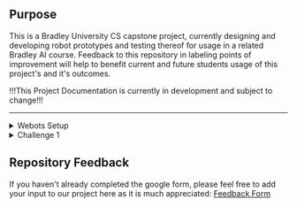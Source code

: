 <!-- Webots Challenges -->

## Purpose
<!-- About The Project -->  
This is a Bradley University CS capstone project, currently designing and developing robot prototypes and testing thereof for usage in a related Bradley AI course. Feedback to this repository in labeling points of improvement will help to benefit current and future students usage of this project's and it's outcomes.

!!!This Project Documentation is currently in development and subject to change!!!

<!-- future screenshots -->

---

<details>
 <summary>Webots Setup</summary>
  <ol>
<!--Webots Setup -->

Webot's site can be found at [https://cyberbotics.com/](https://cyberbotics.com/) where you will find the installer download on the homepage.

Confirm the correct operating system installer as shown below the download button, using the arrow dropdown menu next to the download button if it does not match your system.

* Run the installer you just downloaded
* On Windows, in the case of an 'Windows protected your PC' warning prompt, click on 'More info' and then confirm to run
* Follow the install wizard dialogues and installations to finish setting up Webots!

<!--Understanding Webots -->

\nLet's start by opening up the Webots tutorial world: 
* In the file explorer open up the 'world' file from this repository located at "...AI-Robots-Challenges\Webots\worlds\moose_demo.wbt"
* When you open up Webots for the first time, you'll be prompted to choose a theme, continue by selecting 'Start Webots with the selected theme'
* Congrats, you've successfully loaded the world! Here you can get accustomed to the environment and interface
  
\nThis 'world' you opened up is one of Webot's open source demo worlds. Here, the robot demonstates simple movement ai that traverses between defined checkpoints. 

Take note of some important features of the interface:
* To rotate the camera, hold left-click while moving your mouse inside the simulation window
* To move the camera, hold right-click while moving your mouse inside the simulation window
* The left side of the interface contains the hierarchy of nodes (similar to objects)
* The right side contains the built in text editor section where you can edit scripts inside the program
* Above the simulation window, you'll find the main functions for the simulation, tooltip information is displayed when hovered over the different functions
* The 'pause/play' function starts or pauses the current world simulation
* To the left of that, the '|<<' function resets the time of the simulation to 0
* Pausing the simulation before resetting will keep the simulation in a paused state after resetting
 
<!--GitHub Setup-->
---

\nIf you are a student or someone that would like to go through the challenges yourself, creating your own clone of the repository can be accomplished as follows:
 * Download and install 'Github Desktop' from [https://desktop.github.com/](https://desktop.github.com/)
 * Go to 'File' -> 'Clone a repository', and the after selecting the URL tab input the URL of this repository, otherwise on the Github webpage of the repository, click the '<> Code' dropdown and select 'Open with Github Desktop'
 * Once cloned, you now have your own version of the project and upload your personal projects to your own Github
 
\nNow that you have the project files, you may explore the various challenges and worlds provided. The first challenge is located at "...AI-Robots-Challenges\Webots\worlds\FirstChallenge.wbt".

---
 
Provided below are the student challenges, designed to help student's understanding of various AI principle and test code for their robots functionality before transferring to the physical hardware.

 </ol>
</details>




<details>
  <summary>Challenge 1</summary>
  <ol>
 
 
 
 
 ## Make a Box (Optional)
 
 If you want to understand how Webots works, you will need to understand the node system. Nodes are shown in the left window, and nodes work both as objects and as variables. To understand it better, let's make a box.
 
 <img src="Images\Example1.gif" width = "500" >
 
 * Click the Add Node button (+). Inside the Base Nodes dropdown, select solid and click Add
 * When selecting the Solid "solid" object you just added, click and drag the object so that it isn't inside the robot
 * Inside the Solid "solid" object dropdown, double-click on the children node or right-click->Add New to add a node to the solid
 * Inside the Base Nodes dropdown, select the shape node, and click Add
 
 Objects, such as robots and boxes, in Webots are nodes. The children of those nodes are the properties of the parent nodes. Now that we have a solid object, let's specify what kind of shape it is by changing the properties.
 
 * Inside the Shape dropdown, add a node to the Geometry node by double-clicking and select Box under Base Nodes
 * Inside the geometry box, select size, and set the size values to .25m in X, Y, and Z
 * Add a node to the appearance by double-clicking and select appearance under Base Nodes
 * Inside the appearance dropdown, double-click the material and add the material
 * Change the diffuse color to whatever color you like
 
 By making this cube, you should understand the basics of Webots' node system. There is more to making this object physically simulated (adding physics and specifying the bounding object as a box), but this is all you need to know. Now let's reset the simulation so there isn't a random box by pressing the |<< button.

 
 ## Coding the Robot
 
 Let's start coding using the built-in IDE on the right window.
 
 The way Webots programming works is you get a reference to each motor of the robot through code and then you tell that motor what to do. Those motors will continuously do that until given a new command. Webots lets you wait time as a function in the code, so you don't need to constantly tell the motor what you want it to do.
 
 If you look at the code, you can see that I made the functions MoveForward(), MoveBack(), TurnLeft(), and TurnRight() which tell the motors to rotate respectivly. Let's use these functions to write a robot that moves forward. The robot AI starts on line 75.
 
 * On line 77, the robot only waits one step, which isn't enough to move forward. Let's change that to 25 steps by changing the line to
 ```sh
 robot->step(TIME_STEP*25);
 ```
 * To compile the code, first remove the previous build, and press the top right button that looks like a comb (see GIF)
 * After it's completed, hit the gear icon next to it to build your code
 * Once completed, you will be asked if you want to reload or reset, hit reload
   * If you changed something in the world, you will be asked if you want to save, hit discard. If you don't see the popup
   * When the simulation reloads, make sure you are in play mode by pressing the > button on the top. If you are not, then you won't see your robot move
 
 <img src="Images/Example2.gif" width = "500" >
 
 Now that know the basics for coding, try the week 10 bonus point challenge where you move the robot in a forward square then make it go backward landing on the starting placement.
 
 <img src="Images/Challenge1.png" width = "500" >
 
 It you cannot complete the bonus point challenge because it's too confusing or hard, fill out the form and explain why.

 
 ## Task
 
 Once you've completed (or were unable to complete) the first challenge, please fill out this Google form [https://forms.gle/rBniEH7UuqJXANCg7](https://forms.gle/rBniEH7UuqJXANCg7). It will take 5-10 minutes to fill out. 
 
 ---
 
</ol>
</details>






<!--## Project Setup

If you had forked this repository, sync the respotory

* In the top right corner of the GitHub page that was forked, under the green code button hit the sync fork button
* Click Update branch (you may need to refresh the page to see changes)
* Fetch changes from GitHub desktop

Let's open up the Webots world

* In the file explorer open up the file from this GitHub at ...AI-Robots-Challenges\Webots\worlds\SecondChallenge.wbt
-->

<!--## Coding with the camera

Since last challenge, there are more functions, that aren't necessary for this challenge, but could be helpful. DriveForward(angle) and TurnCameraUp()/TurnCameraDown(). The TurnCamera functions are work in progress because the camera can turn inside the robot.

The AI starts on line 101, and I've premade a while loop that prints the RGB of a pixel on the camera. Specifically the bottom middle pixel. This is done by imageGetColor(Image, width, x, y) function. You can see the camera in the top left corner of the simulation window. If you move the middle ball and use the red arrow to drag it toward the robot, the print statement will change.
-->

<!--<img src="Images/Challenge2.png" width = "500" >

* Now try the parallel parking challenge
* Once you complete it, feel free to move Evil Duck onto the top of the track for extra credit.

-->
## Repository Feedback

If you haven't already completed the google form, please feel free to add your input to our project here as it is much appreciated: [Feedback Form](https://forms.gle/rBniEH7UuqJXANCg7) 

